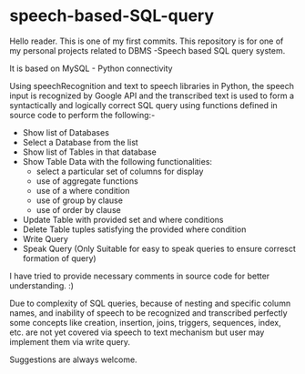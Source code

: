 # speech-based-SQL-query

Hello reader. This is one of my first commits.
This repository is for one of my personal projects related to DBMS -Speech based SQL query system.

It is based on MySQL - Python connectivity

Using speechRecognition and text to speech libraries in Python, the speech input is recognized by Google API and the transcribed text
is used to form a syntactically and logically correct SQL query using functions defined in source code to perform the following:-

- Show list of Databases
- Select a Database from the list
- Show list of Tables in that database 
- Show Table Data with the following functionalities:
  - select a particular set of columns for display
  - use of aggregate functions
  - use of a where condition 
  - use of group by clause
  - use of order by clause
- Update Table with provided set and where conditions
- Delete Table tuples satisfying the provided where condition
- Write Query 
- Speak Query (Only Suitable for easy to speak queries to ensure corresct formation of query)

I have tried to provide necessary comments in source code for better understanding.  :)

Due to complexity of SQL queries, because of nesting and specific column names, 
and inability of speech to be recognized and transcribed perfectly some concepts like
creation, insertion, joins, triggers, sequences, index, etc. are not yet covered via 
speech to text mechanism but user may implement them via write query.

Suggestions are always welcome.